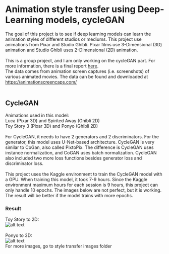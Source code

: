 # Animation style transfer using Deep-Learning models, cycleGAN
The goal of this project is to see if deep learning models can learn the animation styles of different studios or mediums. This project use animations from Pixar and 
Studio Ghibli. Pixar films use 3-Dimensional (3D) animation and Studio Ghibli uses 2-Dimensional (2D) animation.
<br />
<br />
This is a group project, and I am only working on the cycleGAN part. For more information, there is a final report 
[here](https://github.com/selienamei/Deep-Learning/blob/main/Animation%20Transfer%20Report.pdf).
<br />
The data comes from animation screen captures (i.e.
screenshots) of various animated movies. The data
can be found and downloaded at
https://animationscreencaps.com/
<br />
<br />
## CycleGAN
Animations used in this model: 
<br />
Luca (Pixar 3D) and Spirited Away (Ghibli 2D)
<br />
Toy Story 3 (Pixar 3D) and Ponyo (Ghibli 2D) 
<br />
<br />
For CycleGAN, it needs to have 2 generators and 2
discriminators. For the generator, this model uses U-Net-based
architecture. CycleGAN is very similar to CoGan,
also called PixtoPix. The difference is CycleGAN
uses instance normalization, and CoGAN uses batch
normalization. CycleGAN also included two more
loss functions besides generator loss and
discriminator loss. 
<br />
<br />
This project uses the Kaggle environment to train the
CycleGAN model with a GPU. When training this model, it took 7-9 hours. Since the Kaggle environment maximum hours for each session is 9 hours, this project can
only handle 10 epochs. The images below are not perfect, but it is working. The result will be better if the model trains with more epochs. 
<br />
### Result
Toy Story to 2D:
<br />
![alt text](https://github.com/selienamei/Deep-Learning/blob/main/style%20transfer%20images/toy_to_2d_2.png)
<br />
<br />
Ponyo to 3D:
<br />
![alt text](https://github.com/selienamei/Deep-Learning/blob/main/style%20transfer%20images/ponyo_to_3d.png)
<br />
For more images, go to style transfer images folder 

